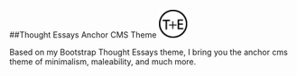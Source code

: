 ##Thought Essays Anchor CMS Theme <img src="img/logo-small.png" width="50px" />

Based on my Bootstrap Thought Essays theme, I bring you the anchor cms theme of minimalism, maleability, and much more.
